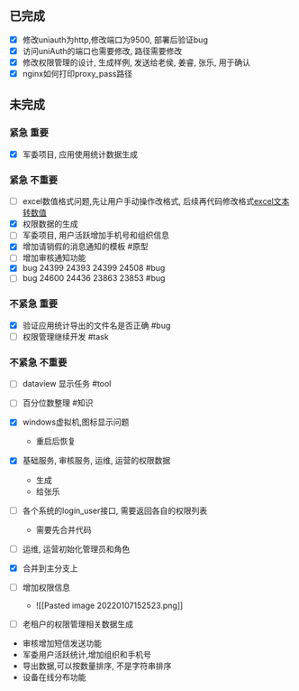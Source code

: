 
## 已完成
- [x] 修改uniauth为http,修改端口为9500, 部署后验证bug
- [x] 访问uniAuth的端口也需要修改, 路径需要修改
- [x] 修改权限管理的设计, 生成样例, 发送给老侯, 姜睿, 张乐, 用于确认
- [x]  nginx如何打印proxy_pass路径
## 未完成
### 紧急 重要
- [x] 军委项目, 应用使用统计数据生成
### 紧急 不重要
- [ ] excel数值格式问题,先让用户手动操作改格式, 后续再代码修改格式[excel文本转数值](https://zh-cn.extendoffice.com/excel/formulas/excel-convert-text-to-number.html)
- [x] 权限数据的生成
- [ ] 军委项目, 用户活跃增加手机号和组织信息
- [x] 增加请销假的消息通知的模板 #原型
- [ ] 增加审核通知功能
- [x] bug 24399 24393 24399 24508 #bug
- [ ] bug 24600 24436  23863 23853  #bug 
### 不紧急 重要
- [x] 验证应用统计导出的文件名是否正确 #bug 
- [ ] 权限管理继续开发 #task
### 不紧急 不重要
- [ ] dataview 显示任务 #tool
- [ ] 百分位数整理 #知识
- [x] windows虚拟机,图标显示问题
	- 重启后恢复


- [x] 基础服务, 审核服务, 运维, 运营的权限数据
	- 生成
	- 给张乐
- [ ] 各个系统的login_user接口, 需要返回各自的权限列表
	- 需要先合并代码
- [ ] 运维, 运营初始化管理员和角色
- [x] 合并到主分支上
- [ ] 增加权限信息
	- ![[Pasted image 20220107152523.png]]
- [ ] 老租户的权限管理相关数据生成
- 审核增加短信发送功能
- 军委用户活跃统计,增加组织和手机号
- 导出数据,可以按数量排序, 不是字符串排序
- 设备在线分布功能

